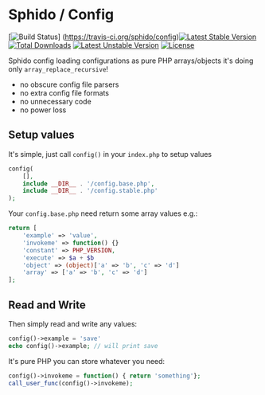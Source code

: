 # Sphido / Config

[![Build Status](https://travis-ci.org/sphido/config.svg?branch=master)] (https://travis-ci.org/sphido/config)[![Latest Stable Version](https://poser.pugx.org/sphido/config/v/stable.svg)](https://packagist.org/packages/sphido/config) [![Total Downloads](https://poser.pugx.org/sphido/config/downloads.svg)](https://packagist.org/packages/sphido/config) [![Latest Unstable Version](https://poser.pugx.org/sphido/config/v/unstable.svg)](https://packagist.org/packages/sphido/config) [![License](https://poser.pugx.org/sphido/config/license.svg)](https://packagist.org/packages/sphido/config)

Sphido config loading configurations as pure PHP arrays/objects it's doing only `array_replace_recursive`!

- no obscure config file parsers
- no extra config file formats
- no unnecessary code
- no power loss

## Setup values

It's simple, just call `config()` in your `index.php` to setup values

```php
config(
	[],
	include __DIR__ . '/config.base.php',
	include __DIR__ . '/config.stable.php'
);
```

Your `config.base.php` need return some array values e.g.:

```php
return [
	'example' => 'value',
	'invokeme' => function() {}
	'constant' => PHP_VERSION,
	'execute' => $a + $b
	'object' => (object)['a' => 'b', 'c' => 'd']
	'array' => ['a' => 'b', 'c' => 'd']
];
```

## Read and Write

Then simply read and write any values:

```php
config()->example = 'save'
echo config()->example; // will print save
```

It's pure PHP you can store whatever you need:

```php
config()->invokeme = function() { return 'something'};
call_user_func(config()->invokeme);
```
